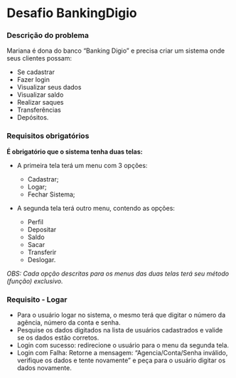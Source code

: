 # Desafio BankingDigio

### Descrição do problema

Mariana é dona do banco “Banking Digio” e precisa criar um sistema onde seus clientes possam:
- Se cadastrar
- Fazer login
- Visualizar seus dados
- Visualizar saldo
- Realizar saques
- Transferências
- Depósitos.

### Requisitos obrigatórios

**É obrigatório que o sistema tenha duas telas:**

  - A primeira tela terá um menu com 3 opções: 
    - Cadastrar; 
    - Logar;
    - Fechar Sistema;
      
- A segunda tela terá outro menu, contendo as opções:
    - Perfil
    - Depositar
    - Saldo
    - Sacar
    - Transferir
    - Deslogar.

*OBS: Cada opção descritas para os menus das duas telas terá seu método (função) exclusivo.*

### Requisito - Logar

- Para o usuário logar no sistema, o mesmo terá que digitar o número da agência, número da conta e senha.
- Pesquise os dados digitados na lista de usuários cadastrados e valide se os dados estão corretos.
- Login com sucesso: redirecione o usuário para o menu da segunda tela.
- Login com Falha: Retorne a mensagem: “Agencia/Conta/Senha inválido, verifique os dados e tente novamente” e peça para o usuário digitar os dados novamente.

